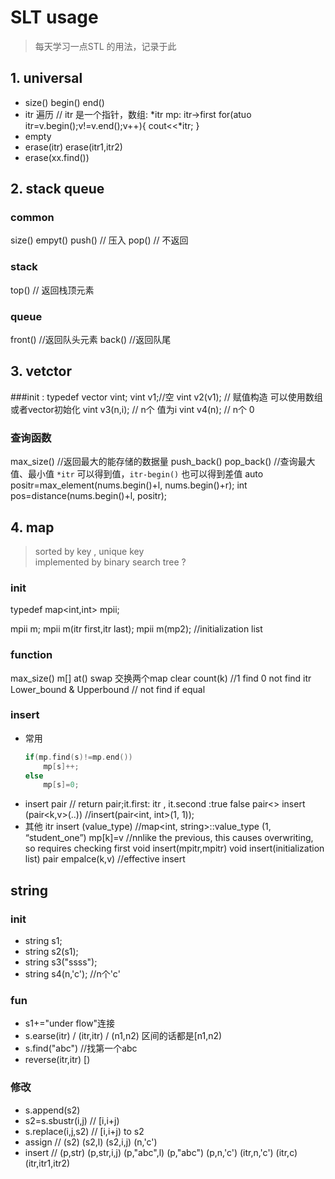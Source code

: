 # SLT usage 
> 每天学习一点STL 的用法，记录于此


## 1. universal
- size() begin() end() 
- itr 遍历
    // itr 是一个指针，数组: *itr  mp: itr->first 
    for(atuo itr=v.begin();v!=v.end();v++){
        cout<<*itr;
    }
- empty 
- erase(itr) erase(itr1,itr2) 
- erase(xx.find())

## 2. stack queue 
### common
size() 
empyt()
push() // 压入
pop() // 不返回

### stack 
top() // 返回栈顶元素

### queue
front() //返回队头元素
back() //返回队尾

## 3. vetctor 
###init :
typedef vector<int>  vint;
vint v1;//空
vint v2(v1); // 赋值构造 可以使用数组或者vector初始化
vint v3(n,i); // n个 值为i
vint v4(n); // n个 0

### 查询函数
max_size() //返回最大的能存储的数据量
push_back()
pop_back()
//查询最大值、最小值 `*itr` 可以得到值，`itr-begin()` 也可以得到差值
auto positr=max_element(nums.begin()+l, nums.begin()+r);
int pos=distance(nums.begin()+l, positr);


## 4. map 
> sorted by key , unique key  
> implemented by binary search tree ?

### init
typedef map<int,int> mpii;

mpii m;
mpii m(itr first,itr last);
mpii m(mp2);
//initialization list

### function
max_size()
m[]
at()
swap 交换两个map
clear 
count(k) //1 find 0 not find 
itr Lower_bound & Upperbound // not find if equal

### insert
- 常用
    ```c++
    if(mp.find(s)!=mp.end())
        mp[s]++;
    else
        mp[s]=0;
    ```
- insert pair
    // return pair;it.first: itr , it.second :true false
    pair<> insert (pair<k,v>(..)) //insert(pair<int, int>(1, 1)); 
- 其他
    itr insert (value_type)    //map<int, string>::value_type (1, “student_one”)
    mp[k]=v     //nnlike the previous, this causes overwriting, so requires checking first
    void insert(mpitr,mpitr)
    void insert(initialization list)
    pair empalce(k,v) //effective insert

## string 

### init 
- string s1;
- string s2(s1);
- string s3("ssss");
- string s4(n,'c'); //n个'c'

### fun
- s1+="under flow"连接
- s.earse(itr) / (itr,itr) / (n1,n2)   区间的话都是[n1,n2)
- s.find("abc") //找第一个abc
- reverse(itr,itr) [)
### 修改
- s.append(s2) 
- s2=s.sbustr(i,j)  // [i,i+j)
- s.replace(i,j,s2)  // [i,i+j) to s2
- assign // (s2) (s2,l) (s2,i,j) (n,'c')
- insert // (p,str) (p,str,i,j) (p,"abc",l) (p,"abc") 
        (p,n,'c') (itr,n,'c') (itr,c) (itr,itr1,itr2)


